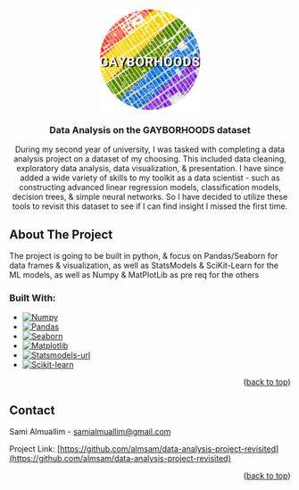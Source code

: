 <a name="readme-top"></a>



<!-- PROJECT LOGO -->
<br />
<div align="center">
  <a href="https://github.com/almsam/data-analysis-project-revisited">
    <img src="images/image_2024-02-08_214707767-modified.png" alt="Logo" width="180" height="180">
  </a>

<h3 align="center">Data Analysis on the GAYBORHOODS dataset</h3>

  <p align="center">
    During my second year of university, I was tasked with completing a data analysis project on a dataset of my choosing. This included data cleaning, exploratory data analysis, data visualization, & presentation. I have since added a wide variety of skills to my toolkit as a data scientist - such as constructing advanced linear regression models, classification models, decision trees, & simple neural networks. So I have decided to utilize these tools to revisit this dataset to see if I can find insight I missed the first time.
  </p>
</div>



<!-- ABOUT THE PROJECT -->
## About The Project

The project is going to be built in python, & focus on Pandas/Seaborn for data frames & visualization, as well as StatsModels & SciKit-Learn for the ML models, as well as Numpy & MatPlotLib as pre req for the others

### Built With:

* [![Numpy][Numpy]][Numpy-url]
* [![Pandas][Pandas]][Pandas-url]
* [![Seaborn][Seaborn]][Seaborn-url]
* [![Matplotlib][Matplotlib]][Matplotlib-url]
* [![Statsmodels-url][Statsmodels]][Statsmodels-url]
* [![Scikit-learn][Scikit-learn]][Scikit-learn-url]



<p align="right">(<a href="#readme-top">back to top</a>)</p>




<!-- CONTACT -->
## Contact

Sami Almuallim - samialmuallim@gmail.com

Project Link: [https://github.com/almsam/data-analysis-project-revisited](https://github.com/almsam/data-analysis-project-revisited)

<p align="right">(<a href="#readme-top">back to top</a>)</p>








[Statsmodels]: https://img.shields.io/badge/statsmodels-333333?style=for-the-badge&logo=statsmodels&logoColor=white
[Statsmodels-url]: https://www.statsmodels.org/stable/index.html

[Scikit-learn]: https://img.shields.io/badge/scikit--learn-F7931E?style=for-the-badge&logo=scikitlearn&logoColor=white
[Scikit-learn-url]: https://scikit-learn.org/stable/

[Numpy]: https://img.shields.io/badge/numpy-013243?style=for-the-badge&logo=numpy&logoColor=white
[Numpy-url]: https://numpy.org/

[Matplotlib]: https://img.shields.io/badge/Matplotlib-3776AB?style=for-the-badge&logo=matplotlib&logoColor=white
[Matplotlib-url]: https://matplotlib.org/

[Seaborn]: https://img.shields.io/badge/Seaborn-3776AB?style=for-the-badge&logo=seaborn&logoColor=white
[Seaborn-url]: https://seaborn.pydata.org/

[Pandas]: https://img.shields.io/badge/Pandas-150458?style=for-the-badge&logo=pandas&logoColor=white
[Pandas-url]: https://pandas.pydata.org/
